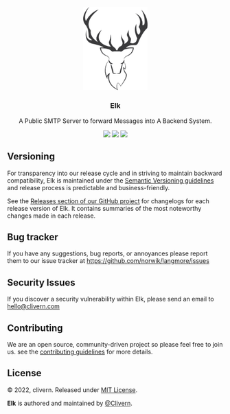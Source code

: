 <p align="center">
    <img src="/static/logo.png" width="150" />
    <h3 align="center">Elk</h3>
    <p align="center"> A Public SMTP Server to forward Messages into A Backend System.</p>
    <p align="center">
        <a href="https://github.com/Norwik/Elk/actions"><img src="https://github.com/Norwik/Elk/actions/workflows/build.yml/badge.svg"></a>
        <a href="https://github.com/Norwik/Elk/releases"><img src="https://img.shields.io/badge/Version-v0.1.0-green.svg"></a>
        <a href="https://github.com/Norwik/Elk/blob/main/LICENSE"><img src="https://img.shields.io/badge/LICENSE-MIT-green.svg"></a>
    </p>
</p>


## Versioning

For transparency into our release cycle and in striving to maintain backward compatibility, Elk is maintained under the [Semantic Versioning guidelines](https://semver.org/) and release process is predictable and business-friendly.

See the [Releases section of our GitHub project](https://github.com/norwik/langmore/releases) for changelogs for each release version of Elk. It contains summaries of the most noteworthy changes made in each release.


## Bug tracker

If you have any suggestions, bug reports, or annoyances please report them to our issue tracker at https://github.com/norwik/langmore/issues


## Security Issues

If you discover a security vulnerability within Elk, please send an email to [hello@clivern.com](mailto:hello@clivern.com)


## Contributing

We are an open source, community-driven project so please feel free to join us. see the [contributing guidelines](CONTRIBUTING.md) for more details.


## License

© 2022, clivern. Released under [MIT License](https://opensource.org/licenses/mit-license.php).

**Elk** is authored and maintained by [@Clivern](http://github.com/clivern).
